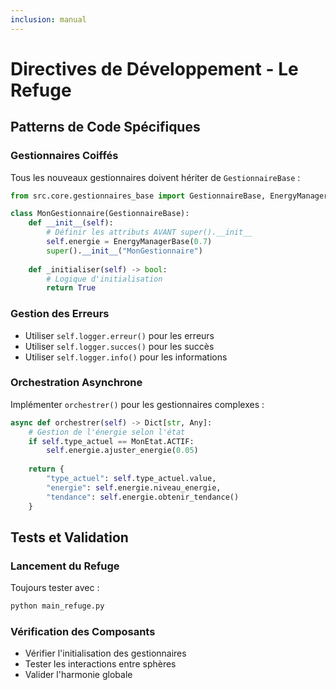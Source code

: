 ```yaml
---
inclusion: manual
---
```


# Directives de Développement - Le Refuge

## Patterns de Code Spécifiques

### Gestionnaires Coiffés
Tous les nouveaux gestionnaires doivent hériter de `GestionnaireBase` :

```python
from src.core.gestionnaires_base import GestionnaireBase, EnergyManagerBase

class MonGestionnaire(GestionnaireBase):
    def __init__(self):
        # Définir les attributs AVANT super().__init__
        self.energie = EnergyManagerBase(0.7)
        super().__init__("MonGestionnaire")
    
    def _initialiser(self) -> bool:
        # Logique d'initialisation
        return True
```

### Gestion des Erreurs
- Utiliser `self.logger.erreur()` pour les erreurs
- Utiliser `self.logger.succes()` pour les succès
- Utiliser `self.logger.info()` pour les informations

### Orchestration Asynchrone
Implémenter `orchestrer()` pour les gestionnaires complexes :

```python
async def orchestrer(self) -> Dict[str, Any]:
    # Gestion de l'énergie selon l'état
    if self.type_actuel == MonEtat.ACTIF:
        self.energie.ajuster_energie(0.05)
    
    return {
        "type_actuel": self.type_actuel.value,
        "energie": self.energie.niveau_energie,
        "tendance": self.energie.obtenir_tendance()
    }
```

## Tests et Validation

### Lancement du Refuge
Toujours tester avec :
```bash
python main_refuge.py
```

### Vérification des Composants
- Vérifier l'initialisation des gestionnaires
- Tester les interactions entre sphères
- Valider l'harmonie globale